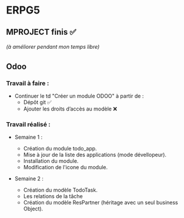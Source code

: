 # ERPG5


## MPROJECT finis ✅
###### (à améliorer pendant mon temps libre)

## Odoo
### Travail à faire :
- Continuer le td "Créer un module ODOO" à partir de :
    * Dépôt git ✅
    * Ajouter les droits d’accès au modèle ❌

### Travail réalisé :
* Semaine 1 : 
    - Création du module todo_app.
    - Mise à jour de la liste des applications (mode dévellopeur).
    - Installation du module.
    - Modification de l'icone du module.

* Semaine 2 : 
    - Création du modèle TodoTask.
    - Les relations de la tâche
    - Création du modèle ResPartner (héritage avec un seul business Object).



